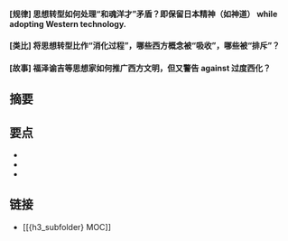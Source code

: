 #### [规律] 思想转型如何处理“和魂洋才”矛盾？即保留日本精神（如神道） while  adopting Western technology.


#### [类比] 将思想转型比作“消化过程”，哪些西方概念被“吸收”，哪些被“排斥”？


#### [故事] 福泽谕吉等思想家如何推广西方文明，但又警告 against 过度西化？


## 摘要


## 要点

- 
- 
- 

## 链接

- [[{h3_subfolder} MOC]]
